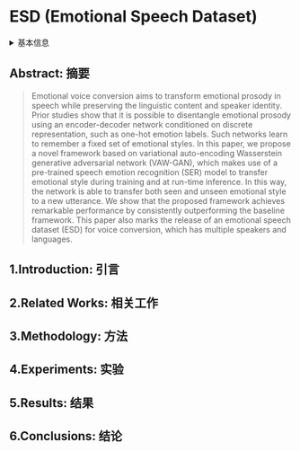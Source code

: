 # ESD (Emotional Speech Dataset)

<details>
<summary>基本信息</summary>

- 标题: Seen and Unseen emotional style transfer for voice conversion with a new emotional speech dataset
- 作者:
  1. Kun Zhou, 
  2. Berrak Sisman, 
  3. Rui Liu, 
  4. Haizhou Li
- 机构:
  1.
- 时间:
  - 预印时间: 2020.10.28 ArXiv v1
  - 预印时间: 2021.02.11 ArXiv v2
  - 更新笔记: 2024.09.16
- 发表:
  - ICASSP 2021
- 链接:
  - [ArXiv](https://arxiv.org/abs/2010.14794)
  - [DOI](https://doi.org/10.1109/ICASSP39728.2021.9413391)
  - [Github]()
  - [Demo]()
  - [Scholar](https://scholar.google.com/scholar?cluster=14762481511534763494)
- 标签:
  - ?
- 页数: ?
- 引用: ?
- 被引: 195
- 数据:
  - ? 
- 对比:
  - ?
- 复现:
  - ?

</details>

## Abstract: 摘要

> Emotional voice conversion aims to transform emotional prosody in speech while preserving the linguistic content and speaker identity. 
> Prior studies show that it is possible to disentangle emotional prosody using an encoder-decoder network conditioned on discrete representation, such as one-hot emotion labels. 
> Such networks learn to remember a fixed set of emotional styles. 
> In this paper, we propose a novel framework based on variational auto-encoding Wasserstein generative adversarial network (VAW-GAN), which makes use of a pre-trained speech emotion recognition (SER) model to transfer emotional style during training and at run-time inference. 
> In this way, the network is able to transfer both seen and unseen emotional style to a new utterance. 
> We show that the proposed framework achieves remarkable performance by consistently outperforming the baseline framework. 
> This paper also marks the release of an emotional speech dataset (ESD) for voice conversion, which has multiple speakers and languages.

## 1.Introduction: 引言

## 2.Related Works: 相关工作

## 3.Methodology: 方法

## 4.Experiments: 实验

## 5.Results: 结果

## 6.Conclusions: 结论
